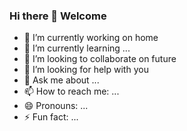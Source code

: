 ### Hi there 👋 Welcome

- 🔭 I’m currently working on home
- 🌱 I’m currently learning ...
- 👯 I’m looking to collaborate on future
- 🤔 I’m looking for help with you
- 💬 Ask me about ...
- 📫 How to reach me: ...
- 😄 Pronouns: ...
- ⚡ Fun fact: ...
